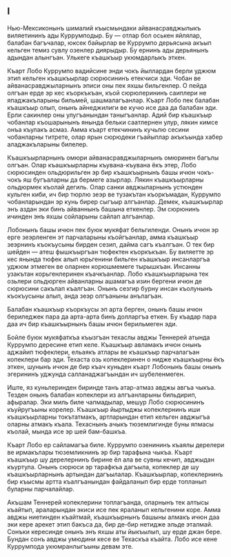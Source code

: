 ## І

Нью-Мексиконынъ шималий къысмындаки айванасравджылыкъ виляетининъ ады Куррумподыр.
Бу — отлар бол оськен яйлялар, балабан багъчалар, юксек байырлар ве Куррумпо дерьясына акъып кельген темиз сувлу озенлер диярыдыр.
Бу ернинъ ады дерьянынъ адындан алынгъан.
Улькеге къашкъыр укюмдарлыкъ эткен.

Къарт Лобо Куррумпо вадийсине энди чокъ йыллардан берли уджюм этип кельген къашкъырлар сюрюсининъ етекчиси эди.
Чобан ве айванасравджыларнынъ эписи оны пек яхшы бильгенлер.
О пейда олгъан ерде эр кес къоркъкъан, къой сюрюлерининъ саиплери не япаджакъларыны бильмей, шашмалагъанлар.
Къарт Лобо пек балабан къашкъыр олып, онынъ айнеджилиги ве кучю исе даа да балабан эди.
Ерли сакинлер оны улугъанындан таныгъанлар.
Адий бир къашкъыр чобанлар къошарынынъ янында бельки саатлернен улур, лякин кимсе онъа къулакъ асмаз.
Амма къарт етекчининъ кучьлю сесини чобанларны титрете, олар ярын сюрюдеки гъайыплар акъкъында хабер аладжакъларыны билелер.

Къашкъырларнынъ омюри айванасравджыларнынъ омюринен багълы олгъан.
Олар къашкъырларны къувана-къувана ёкъ этер, Лобо сюрюсинден ольдюрильген эр бир къашкъырнынъ башы ичюн чокъ-чокъ яш бугъаларны да бермеге азырлар.
Лякин къашкъырларны ольдюрмек къолай дегиль.
Олар санки авджыларнынъ устюнден кульген киби, ич бир тюрлю зеэр ве тузакътан къоркъмадан, Куррумпо чобанларындан эр кунь бирер сыгъыр алгъанлар.
Демек, къашкъырлар энъ аздан эки бинъ айваннынъ башына еткенлер.
Эм сюрюнинъ ичинден энъ яхшы сойларыны сайлап алгъанлар.

Лобонынъ башы ичюн пек буюк мукяфат бельгиленди.
Онынъ ичюн эр ерге зеэрленген эт парчаларыны къойгъанлар, амма къашкъыр зеэрнинъ къокъусыны бирден сезип, дайма сагъ къалгъан.
О тек бир шейден — атеш фышкъыргъан тюфектен къоркъкъан.
Бу виляетте эр кес янында тюфек алып юрьгенини бильген къашкъыр инсанларгъа уджюм этмеген ве оларнен корюшмемеге тырышкъан.
Инсанны узакътан корьгенлеринен къачкъанлар.
Лобо къашкъырларына тек озьлери ольдюрген айванларны ашамагъа изин бергени ичюн де сюрюсини сакълап къалгъан.
Онынъ сезгир бурну инсан къолунынъ къокъусыны алып, анда зеэр олгъаныны анълагъан.

Балабан къашкъыр къоркъусы эп арта берген, онынъ башы ичюн бериледжек пара да арта-арта бинъ долларгъа еткен.
Бу къадар пара даа ич бир къашкъырнынъ башы ичюн берильмеген эди.

Бойле буюк мукяфаткъа къызгъан техаслы авджы Теннерей атында Куррумпо дересине етип келе.
Къашкъыр авламакъ ичюн онынъ аджайип тюфеклери, ельаякъ атлары ве къашкъыр парчалагъан копеклери бар эди.
Техаста озь копеклеринен о нидже къашкъырны ёкъ эткен, шунынъ ичюн де бир къач куньден къарт Лобонынъ башы онынъ эгерининъ уджунда салланаджагъындан ич шубеленмеген.

Иште, яз куньлеринден биринде танъ атар-атмаз авджы авгъа чыкъа.
Тезден онынъ балабан копеклери из алгъанларыны бильдирип, афыралар.
Эки миль биле чапмадылар, мешур Лобо сюрюсининъ къуйругъыны корелер.
Къашкъыр йыртыджы копеклернинъ иши къашкъырларны токътатмакъ, артларындан етип кельген авджыгъа оларны атмакъ къала.
Техаснынъ ачыкъ тюземлигинде буны япмасы къолай, мында исе эр шей бам-башкъа.

Къарт Лобо ер сайламагъа биле.
Куррумпо озенининъ къаялы дерелери ве ирмакълары тюземликнинъ эр бир тарафына чыкъа.
Къарт къашкъыр шу дерелернинъ бирине ёл ала ве сувны кечип, авджыдан къуртула.
Онынъ сюрюси эр тарафкъа дагъыла, копеклер де шу къашкъырларнынъ артындан дагъылалар.
Къашкъырлар, копеклернинъ бир къысмы артта къалгъанындан файдаланып бир ерде топланып буларны парчалайлар.

Акъшам Теннерей копеклерини топлагъанда, оларнынъ тек алтысы къайтып, араларындан экиси исе пек яраланып кельгенини коре.
Амма авджы ниетинден къайтмай, къашкъырнынъ башыны алмакъ ичюн даа эки кере арекет этип бакъса да, бир де-бир нетидже эльде эталмай.
Сонъки кересинде онынъ энъ яхшы аты йыкъылып, шу ерде джан бере.
Бундан сонъ авджы умюдини кесе ве Техаскъа къайта.
Лобо исе кене Куррумпода укюмранлыгъыны девам эте.
